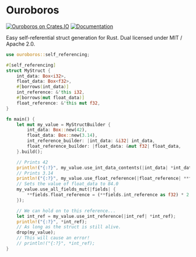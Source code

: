# Ouroboros

[![Ouroboros on Crates.IO](https://img.shields.io/crates/v/ouroboros)](https://crates.io/crate/ouroboros)
[![Documentation](https://img.shields.io/badge/documentation-link-success)](https://docs.rs/ouroboros)


Easy self-referential struct generation for Rust. 
Dual licensed under MIT / Apache 2.0.

```rust
use ouroboros::self_referencing;

#[self_referencing]
struct MyStruct {
    int_data: Box<i32>,
    float_data: Box<f32>,
    #[borrows(int_data)]
    int_reference: &'this i32,
    #[borrows(mut float_data)]
    float_reference: &'this mut f32,
}

fn main() {
    let mut my_value = MyStructBuilder {
        int_data: Box::new(42),
        float_data: Box::new(3.14),
        int_reference_builder: |int_data: &i32| int_data,
        float_reference_builder: |float_data: &mut f32| float_data,
    }.build();

    // Prints 42
    println!("{:?}", my_value.use_int_data_contents(|int_data| *int_data));
    // Prints 3.14
    println!("{:?}", my_value.use_float_reference(|float_reference| **float_reference));
    // Sets the value of float_data to 84.0
    my_value.use_all_fields_mut(|fields| {
        **fields.float_reference = (**fields.int_reference as f32) * 2.0;
    });

    // We can hold on to this reference...
    let int_ref = my_value.use_int_reference(|int_ref| *int_ref);
    println!("{:?}", *int_ref);
    // As long as the struct is still alive.
    drop(my_value);
    // This will cause an error!
    // println!("{:?}", *int_ref);
}
```
